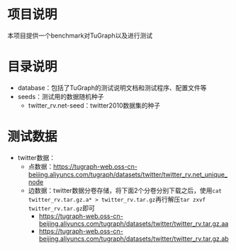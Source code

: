 # 项目说明

本项目提供一个benchmark对TuGraph以及进行测试

# 目录说明

- database：包括了TuGraph的测试说明文档和测试程序、配置文件等
- seeds：测试用的数据随机种子
  - twitter_rv.net-seed：twitter2010数据集的种子

# 测试数据

- twitter数据：
  - 点数据：https://tugraph-web.oss-cn-beijing.aliyuncs.com/tugraph/datasets/twitter/twitter_rv.net_unique_node
  - 边数据：twitter数据分卷存储，将下面2个分卷分别下载之后，使用`cat twitter_rv.tar.gz.a* > twitter_rv.tar.gz`再行解压`tar zxvf twitter_rv.tar.gz`即可
    - https://tugraph-web.oss-cn-beijing.aliyuncs.com/tugraph/datasets/twitter/twitter_rv.tar.gz.aa
    - https://tugraph-web.oss-cn-beijing.aliyuncs.com/tugraph/datasets/twitter/twitter_rv.tar.gz.ab

